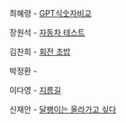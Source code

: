 최혜령 - [GPT식숫자비교](https://softeer.ai/practice/11001)

장원석 - [자동차 테스트](https://softeer.ai/practice/6247)

김찬희 - [회전 초밥](https://www.acmicpc.net/problem/2531)

박정환 - 

이다영 - [지름길](https://www.acmicpc.net/problem/1446)

신재안 - [달팽이는 올라가고 싶다](https://www.acmicpc.net/problem/2869)
